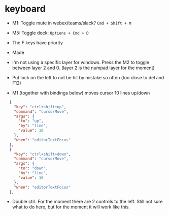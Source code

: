# keyboard

- M1: Toggle mute in webex/teams/slack? `Cmd + Shift + M`
- M5: Toggle dock: `Options + Cmd + D`
- The F keys have priority
- Made 
- I'm not using a specific layer for windows. Press the M2 to toggle between layer 2 and 0. (layer 2 is the numpad layer for the moment)

- Put lock on the left to not be hit by mistake so often (too close to del and F12)
- M1 (together with bindings below) moves cursor 10 lines up/down
```JSON
  {
    "key": "ctrl+shift+up",
    "command": "cursorMove",
    "args": {
      "to": "up",
      "by": "line",
      "value": 10
    },
    "when": "editorTextFocus"
  },
  {
    "key": "ctrl+shift+down",
    "command": "cursorMove",
    "args": {
      "to": "down",
      "by": "line",
      "value": 10
    },
    "when": "editorTextFocus"
  },
  ```

- Double ctrl. For the moment there are 2 controls to the left. Still not sure what to do here, but for the moment it will work like this.

